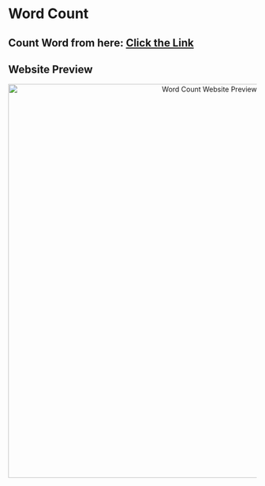 # Word Count
## Count Word from here: [Click the Link](https://niloyahsan1.github.io/word-count/)

## Website Preview
<p align = "center">
<img src="https://github.com/niloyahsan1/word-count/issues/1#issue-2629944797" alt="Word Count Website Preview" width="800">
</p>